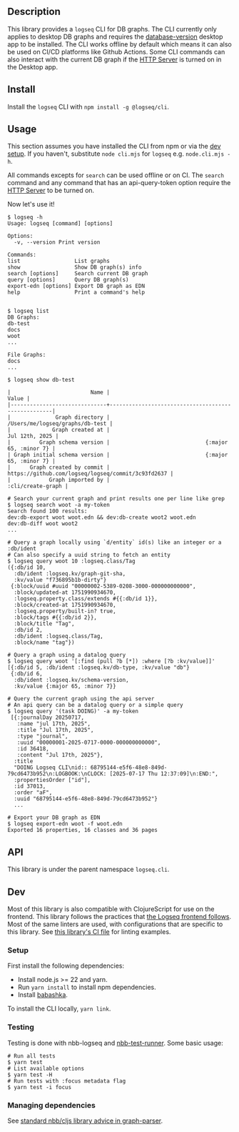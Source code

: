 ## Description

This library provides a `logseq` CLI for DB graphs. The CLI currently only applies to desktop DB graphs and requires the [database-version](/README.md#-database-version) desktop app to be installed. The CLI works offline by default which means it can also be used on CI/CD platforms like Github Actions. Some CLI commands can also interact with the current DB graph if the [HTTP Server](https://docs.logseq.com/#/page/local%20http%20server) is turned on in the Desktop app.

## Install

Install the `logseq` CLI with `npm install -g @logseq/cli`.

## Usage

This section assumes you have installed the CLI from npm or via the [dev
setup](#setup). If you haven't, substitute `node cli.mjs` for `logseq` e.g.
`node.cli.mjs -h`.

All commands excepts for `search` can be used offline or on CI. The `search` command and any command that has an api-query-token option require the [HTTP Server](https://docs.logseq.com/#/page/local%20http%20server) to be turned on.

Now let's use it!

```
$ logseq -h
Usage: logseq [command] [options]

Options:
  -v, --version Print version

Commands:
list                 List graphs
show                 Show DB graph(s) info
search [options]     Search current DB graph
query [options]      Query DB graph(s)
export-edn [options] Export DB graph as EDN
help                 Print a command's help


$ logseq list
DB Graphs:
db-test
docs
woot
...

File Graphs:
docs
...

$ logseq show db-test

|                         Name |                                              Value |
|------------------------------+----------------------------------------------------|
|              Graph directory |                    /Users/me/logseq/graphs/db-test |
|             Graph created at |                                     Jul 12th, 2025 |
|         Graph schema version |                              {:major 65, :minor 7} |
| Graph initial schema version |                              {:major 65, :minor 7} |
|      Graph created by commit | https://github.com/logseq/logseq/commit/3c93fd2637 |
|            Graph imported by |                                  :cli/create-graph |

# Search your current graph and print results one per line like grep
$ logseq search woot -a my-token
Search found 100 results:
dev:db-export woot woot.edn && dev:db-create woot2 woot.edn
dev:db-diff woot woot2
...

# Query a graph locally using `d/entity` id(s) like an integer or a :db/ident
# Can also specify a uuid string to fetch an entity
$ logseq query woot 10 :logseq.class/Tag
({:db/id 10,
  :db/ident :logseq.kv/graph-git-sha,
  :kv/value "f736895b1b-dirty"}
 {:block/uuid #uuid "00000002-5389-0208-3000-000000000000",
  :block/updated-at 1751990934670,
  :logseq.property.class/extends #{{:db/id 1}},
  :block/created-at 1751990934670,
  :logseq.property/built-in? true,
  :block/tags #{{:db/id 2}},
  :block/title "Tag",
  :db/id 2,
  :db/ident :logseq.class/Tag,
  :block/name "tag"})

# Query a graph using a datalog query
$ logseq query woot '[:find (pull ?b [*]) :where [?b :kv/value]]'
[{:db/id 5, :db/ident :logseq.kv/db-type, :kv/value "db"}
 {:db/id 6,
  :db/ident :logseq.kv/schema-version,
  :kv/value {:major 65, :minor 7}}

# Query the current graph using the api server
# An api query can be a datalog query or a simple query
$ logseq query '(task DOING)' -a my-token
 [{:journalDay 20250717,
   :name "jul 17th, 2025",
   :title "Jul 17th, 2025",
   :type "journal",
   :uuid "00000001-2025-0717-0000-000000000000",
   :id 36418,
   :content "Jul 17th, 2025"},
  :title
  "DOING Logseq CLI\nid:: 68795144-e5f6-48e8-849d-79cd6473b952\n:LOGBOOK:\nCLOCK: [2025-07-17 Thu 12:37:09]\n:END:",
  :propertiesOrder ["id"],
  :id 37013,
  :order "aF",
  :uuid "68795144-e5f6-48e8-849d-79cd6473b952"}
  ...

# Export your DB graph as EDN
$ logseq export-edn woot -f woot.edn
Exported 16 properties, 16 classes and 36 pages
```

## API

This library is under the parent namespace `logseq.cli`.

## Dev

Most of this library is also compatible with ClojureScript for use on the
frontend. This library follows the practices that [the Logseq frontend
follows](/docs/dev-practices.md). Most of the same linters are used, with
configurations that are specific to this library. See [this library's CI
file](/.github/workflows/cli.yml) for linting examples.

### Setup

First install the following dependencies:
* Install node.js >= 22 and yarn.
* Run `yarn install` to install npm dependencies.
* Install [babashka](https://github.com/babashka/babashka).

To install the CLI locally, `yarn link`.

### Testing

Testing is done with nbb-logseq and
[nbb-test-runner](https://github.com/nextjournal/nbb-test-runner). Some basic
usage:

```
# Run all tests
$ yarn test
# List available options
$ yarn test -H
# Run tests with :focus metadata flag
$ yarn test -i focus
```

### Managing dependencies

See [standard nbb/cljs library advice in graph-parser](/deps/graph-parser/README.md#managing-dependencies).